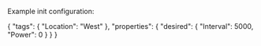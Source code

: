 Example init configuration:

{
	"tags": {
		"Location": "West"
	},
	"properties": {
		"desired": {
			"Interval": 5000,
			"Power": 0
		}
	}
}
